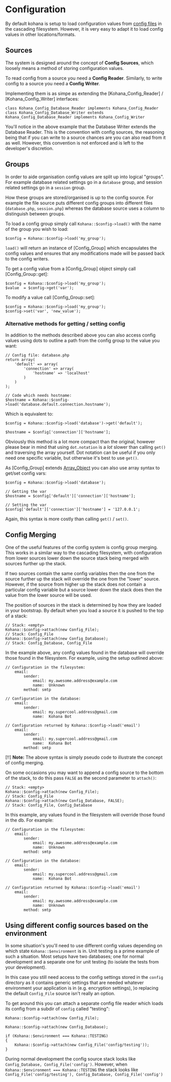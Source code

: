 # Configuration

By default kohana is setup to load configuration values from [config files](files/config) in the
cascading filesystem.  However, it is very easy to adapt it to load config values in other 
locations/formats.

## Sources

The system is designed around the concept of **Config Sources**, which loosely means a method of
storing configuration values.

To read config from a source you need a **Config Reader**. Similarly, to write config to a source
you need a **Config Writer**.

Implementing them is as simpe as extending the 
[Kohana_Config_Reader] / [Kohana_Config_Writer] interfaces:

    class Kohana_Config_Database_Reader implements Kohana_Config_Reader
    class Kohana_Config_Database_Writer extends Kohana_Config_Database_Reader implements Kohana_Config_Writer

You'll notice in the above example that the Database Writer extends the Database Reader. 
This is the convention with config sources, the reasoning being that if you can write to a 
source chances are you can also read from it as well. However, this convention is not enforced 
and is left to the developer's discretion.

## Groups

In order to aide organisation config values are split up into logical "groups".  For example
database related settings go in a `database` group, and session related settings go in a 
`session` group.

How these groups are stored/organised is up to the config source.  For example the file source
puts different config groups into different files (`database.php`, `session.php`) whereas
the database source uses a column to distinguish between groups.

To load a config group simply call `Kohana::$config->load()` with the name of the group you wish to load:

    $config = Kohana::$config->load('my_group');

`load()` will return an instance of [Config_Group] which encapsulates the config values and ensures
that any modifications made will be passed back to the config writers.

To get a config value from a [Config_Group] object simply call [Config_Group::get]:

    $config = Kohana::$config->load('my_group');
    $value  = $config->get('var');

To modify a value call [Config_Group::set]:

    $config = Kohana::$config->load('my_group');
    $config->set('var', 'new_value');

### Alternative methods for getting / setting config

In addition to the methods described above you can also access config values using dots to outline a path
from the config group to the value you want:

    // Config file: database.php
    return array(
        'default' => array(
            'connection' => array(
                'hostname' => 'localhost'
            )
        )
    );
    
    // Code which needs hostname:
    $hostname = Kohana::$config->load('database.default.connection.hostname');
    

Which is equivalent to:

    $config = Kohana::$config->load('database')->get('default');
    
    $hostname = $config['connection']['hostname'];

Obviously this method is a lot more compact than the original, however please bear in mind that using
`dot.notation` is a _lot_ slower than calling `get()` and traversing the array yourself.  Dot notation
can be useful if you only need one specific variable, but otherwise it's best to use `get()`.

As [Config_Group] extends [Array_Object](http://php.net/manual/en/class.arrayobject.php) you can also use array
syntax to get/set config vars:

    $config = Kohana::$config->load('database');
    
    // Getting the var
    $hostname = $config['default']['connection']['hostname'];
    
    // Setting the var
    $config['default']['connection']['hostname'] = '127.0.0.1';

Again, this syntax is more costly than calling `get()` / `set()`.

## Config Merging

One of the useful features of the config system is config group merging. This works in a similar way 
to the cascading filesystem, with configuration from lower sources lower down the source stack being 
merged with sources further up the stack.

If two sources contain the same config variables then the one from the source further up the stack will
override the one from the "lower" source.  However, if the source from higher up the stack does not contain
a particular config variable but a source lower down the stack does then the value from the lower source will
be used.

The position of sources in the stack is determined by how they are loaded in your bootstrap.
By default when you load a source it is pushed to the top of a stack:

    // Stack: <empty>
    Kohana::$config->attach(new Config_File);
    // Stack: Config_File
    Kohana::$config->attach(new Config_Database);
    // Stack: Config_Database, Config_File

In the example above, any config values found in the database will override those found in the filesystem.
For example, using the setup outlined above:

    // Configuration in the filesystem:
        email:
            sender: 
                email: my.awesome.address@example.com
                name:  Unknown
            method: smtp
    
    // Configuration in the database:
        email:
            sender:
                email: my.supercool.address@gmail.com
                name:  Kohana Bot
    
    // Configuration returned by Kohana::$config->load('email')
        email:
            sender:
                email: my.supercool.address@gmail.com
                name:  Kohana Bot
            method: smtp

[!!] **Note:** The above syntax is simply pseudo code to illustrate the concept of config merging.

On some occasions you may want to append a config source to the bottom of the stack, to do this pass `FALSE`
as the second parameter to `attach()`:

    // Stack: <empty>
    Kohana::$config->attach(new Config_File);
    // Stack: Config_File
    Kohana::$config->attach(new Config_Database, FALSE);
    // Stack: Config_File, Config_Database

In this example, any values found in the filesystem will override those found in the db. For example:

    // Configuration in the filesystem:
        email:
            sender: 
                email: my.awesome.address@example.com
                name:  Unknown
            method: smtp
    
    // Configuration in the database:
        email:
            sender:
                email: my.supercool.address@gmail.com
                name:  Kohana Bot
    
    // Configuration returned by Kohana::$config->load('email')
        email:
            sender:
                email: my.awesome.address@example.com
                name:  Unknown
            method: smtp

## Using different config sources based on the environment

In some situation's you'll need to use different config values depending on which state `Kohana::$environment`
is in. Unit testing is a prime example of such a situation. Most setups have two databases; one for normal
development and a separate one for unit testing (to isolate the tests from your development).

In this case you still need access to the config settings stored in the `config` directory as it contains generic
settings that are needed whatever environment your application is in (e.g. encryption settings),
)o replacing the default `Config_File` source isn't really an option.

To get around this you can attach a separate config file reader which loads its config from a subdir of `config` called
"testing":

    Kohana::$config->attach(new Config_File);
    
    Kohana::$config->attach(new Config_Database);
    
    if (Kohana::$environment === Kohana::TESTING)
    {
        Kohana::$config->attach(new Config_File('config/testing'));
    }

During normal development the config source stack looks like `Config_Database, Config_File('config')`.  However,
when `Kohana::$environment === Kohana::TESTING` the stack looks like `Config_File('config/testing'), Config_Database, Config_File('config')`
